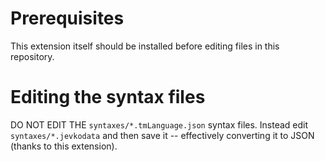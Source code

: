 # Prerequisites

This extension itself should be installed before editing files in this repository.

# Editing the syntax files

DO NOT EDIT THE `syntaxes/*.tmLanguage.json` syntax files. Instead edit `syntaxes/*.jevkodata` and then save it -- effectively converting it to JSON (thanks to this extension).